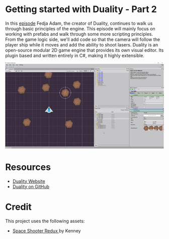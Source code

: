 # Getting started with Duality - Part 2

In this [episode](https://channel9.msdn.com/Shows/dotGAME/Getting-Started-with-Duality--Part-2) Fedja Adam, the creator of Duality, continues to walk us through basic principles of the engine. This episode will mainly focus on working with prefabs and walk through some more scripting principles. From the game logic side, we'll add code so that the camera will follow the player ship while it moves and add the ability to shoot lasers.  Duality is an open-source modular 2D game engine that provides its own visual editor. Its plugin based and written entirely in C#, making it highly extensible.

[![screenshot](screenshot.png)](https://channel9.msdn.com/Shows/dotGAME/Getting-Started-with-Duality--Part-2)

# Resources

* [Duality Website](http://duality.adamslair.net/)
* [Duality on GitHub](https://github.com/AdamsLair/duality)

# Credit

This project uses the following assets:

* [Space Shooter Redux ](http://kenney.nl/assets/space-shooter-redux) by Kenney